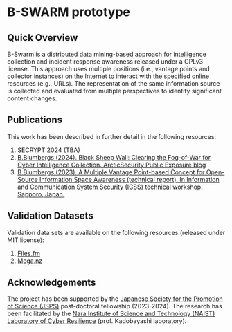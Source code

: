 # B-SWARM prototype

## Quick Overview
B-Swarm is a distributed data mining-based approach for intelligence collection and incident response awareness released under a GPLv3 license.
This approach uses multiple positions (i.e., vantage points and collector instances) on the Internet to interact with the specified online resources (e.g., URLs).
The representation of the same information source is collected and evaluated from multiple perspectives to identify significant content changes.

## Publications
This work has been described in further detail in the following resources:
1. SECRYPT 2024 (TBA)
1. [B.Blumbergs (2024). Black Sheep Wall: Clearing the Fog-of-War for Cyber Intelligence Collection. ArcticSecurity Public Exposure blog](https://public-exposure.inform.social/post/black-sheep-wall-for-cyber-intelligence-collection/)
1. [B.Blumbergs (2023). A Multiple Vantage Point-based Concept for Open-Source Information Space Awareness (technical report). In Information and Communication System Security (ICSS) technical workshop. Sapporo, Japan.](https://github.com/lockout/lockout.github.io/blob/master/pubs/2023-bswarm_IEICE_Technical_Report.pdf)

## Validation Datasets
Validation data sets are available on the following resources (released under MIT license):
1. [Files.fm](https://files.fm/u/w7c22vbpya)
1. [Mega.nz](https://mega.nz/folder/63REULZY#kdiK4MMZ5J2bMmZA6vmIhg)

## Acknowledgements
The project has been supported by the [Japanese Society for the Promotion of Science (JSPS)](https://www.jsps.go.jp/english/) post-doctoral fellowship (2023-2024).
The research has been facilitated by the [Nara Institute of Science and Technology (NAIST) Laboratory of Cyber Resilience](https://iplab.naist.jp/) (prof. Kadobayashi laboratory).
